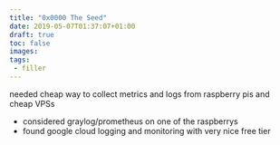 ```yaml
---
title: "0x0000 The Seed"
date: 2019-05-07T01:37:07+01:00
draft: true
toc: false
images:
tags:
 - filler
---
```


needed cheap way to collect metrics and logs from raspberry pis and cheap VPSs

* considered graylog/prometheus on one of the raspberrys
* found google cloud logging and monitoring with very nice free tier
